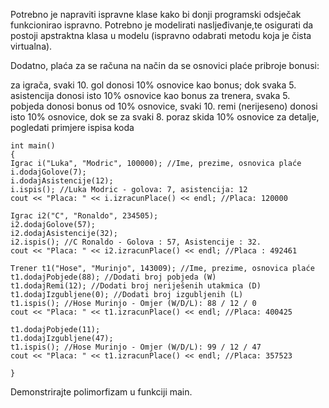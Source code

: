 Potrebno je napraviti ispravne klase kako bi donji programski odsječak funkcionirao ispravno. Potrebno je modelirati nasljeđivanje,te osigurati da postoji apstraktna klasa u modelu (ispravno odabrati metodu koja je čista virtualna).

Dodatno, plaća za se računa na način da se osnovici plaće pribroje bonusi:

za igrača, svaki 10. gol donosi 10% osnovice kao bonus; dok svaka 5. asistencija donosi isto 10% osnovice kao bonus
za trenera, svaka 5. pobjeda donosi bonus od 10% osnovice, svaki 10. remi (nerijeseno) donosi isto 10% osnovice, dok se za svaki 8. poraz skida 10% osnovice
za detalje, pogledati primjere ispisa koda
```
int main()
{
Igrac i("Luka", "Modric", 100000); //Ime, prezime, osnovica plaće
i.dodajGolove(7);
i.dodajAsistencije(12);
i.ispis(); //Luka Modric - golova: 7, asistencija: 12
cout << "Placa: " << i.izracunPlace() << endl; //Placa: 120000

Igrac i2("C", "Ronaldo", 234505);
i2.dodajGolove(57);
i2.dodajAsistencije(32);
i2.ispis(); //C Ronaldo - Golova : 57, Asistencije : 32.
cout << "Placa: " << i2.izracunPlace() << endl; //Placa : 492461

Trener t1("Hose", "Murinjo", 143009); //Ime, prezime, osnovica plaće
t1.dodajPobjede(88); //Dodati broj pobjeda (W)
t1.dodajRemi(12); //Dodati broj neriješenih utakmica (D)
t1.dodajIzgubljene(0); //Dodati broj izgubljenih (L)
t1.ispis(); //Hose Murinjo - Omjer (W/D/L): 88 / 12 / 0
cout << "Placa: " << t1.izracunPlace() << endl; //Placa: 400425

t1.dodajPobjede(11);
t1.dodajIzgubljene(47);
t1.ispis(); //Hose Murinjo - Omjer (W/D/L): 99 / 12 / 47
cout << "Placa: " << t1.izracunPlace() << endl; //Placa: 357523

}
```


Demonstrirajte polimorfizam u funkciji main.
